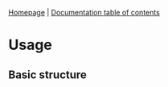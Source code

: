 [Homepage](https://github.com/srakotonoely/starter-kit) | [Documentation
table of contents](TOC.md)

# Usage

## Basic structure
